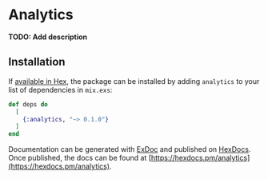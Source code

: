# Analytics

**TODO: Add description**

## Installation

If [available in Hex](https://hex.pm/docs/publish), the package can be installed
by adding `analytics` to your list of dependencies in `mix.exs`:

```elixir
def deps do
  [
    {:analytics, "~> 0.1.0"}
  ]
end
```

Documentation can be generated with [ExDoc](https://github.com/elixir-lang/ex_doc)
and published on [HexDocs](https://hexdocs.pm). Once published, the docs can
be found at [https://hexdocs.pm/analytics](https://hexdocs.pm/analytics).


